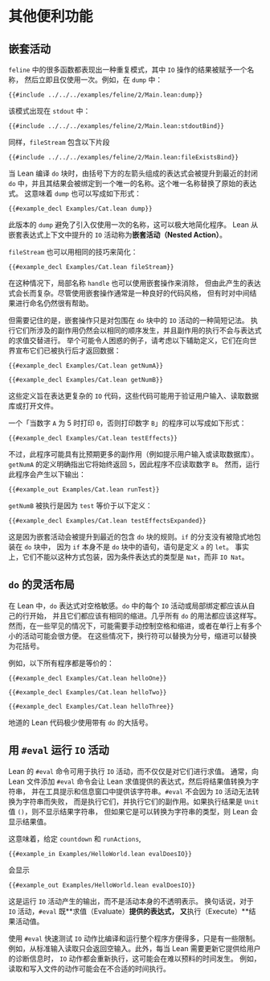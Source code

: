 <!--
# Additional Conveniences
-->

# 其他便利功能

<!--
## Nested Actions
-->

## 嵌套活动

<!--
Many of the functions in `feline` exhibit a repetitive pattern in which an `IO` action's result is given a name, and then used immediately and only once.
For instance, in `dump`:
-->

`feline` 中的很多函数都表现出一种重复模式，其中 `IO` 操作的结果被赋予一个名称，
然后立即且仅使用一次。例如，在 `dump` 中：

```lean
{{#include ../../../examples/feline/2/Main.lean:dump}}
```

<!--
the pattern occurs for `stdout`:
-->

该模式出现在 `stdout` 中：

```lean
{{#include ../../../examples/feline/2/Main.lean:stdoutBind}}
```

<!--
Similarly, `fileStream` contains the following snippet:
-->

同样，`fileStream` 包含以下片段

```lean
{{#include ../../../examples/feline/2/Main.lean:fileExistsBind}}
```

<!--
When Lean is compiling a `do` block, expressions that consist of a left arrow immediately under parentheses are lifted to the nearest enclosing `do`, and their results are bound to a unique name.
This unique name replaces the origin of the expression.
This means that `dump` can also be written as follows:
-->

当 Lean 编译 `do` 块时，由括号下方的左箭头组成的表达式会被提升到最近的封闭
`do` 中，并且其结果会被绑定到一个唯一的名称。这个唯一名称替换了原始的表达式。
这意味着 `dump` 也可以写成如下形式：

```lean
{{#example_decl Examples/Cat.lean dump}}
```

<!--
This version of `dump` avoids introducing names that are used only once, which can greatly simplify a program.
`IO` actions that Lean lifts from a nested expression context are called _nested actions_.
-->

此版本的 `dump` 避免了引入仅使用一次的名称，这可以极大地简化程序。
Lean 从嵌套表达式上下文中提升的 `IO` 活动称为**嵌套活动（Nested Action）**。

<!--
`fileStream` can be simplified using the same technique:
-->

`fileStream` 也可以用相同的技巧来简化：

```lean
{{#example_decl Examples/Cat.lean fileStream}}
```

<!--
In this case, the local name of `handle` could also have been eliminated using nested actions, but the resulting expression would have been long and complicated.
Even though it's often good style to use nested actions, it can still sometimes be helpful to name intermediate results.
-->

在这种情况下，局部名称 `handle` 也可以使用嵌套操作来消除，
但由此产生的表达式会长而复杂。尽管使用嵌套操作通常是一种良好的代码风格，
但有时对中间结果进行命名仍然很有帮助。

<!--
It is important to remember, however, that nested actions are only a shorter notation for `IO` actions that occur in a surrounding `do` block.
The side effects that are involved in executing them still occur in the same order, and execution of side effects is not interspersed with the evaluation of expressions.
For an example of where this might be confusing, consider the following helper definitions that return data after announcing to the world that they have been executed:
-->

但需要记住的是，嵌套操作只是对包围在 `do` 块中的 `IO` 活动的一种简短记法。
执行它们所涉及的副作用仍然会以相同的顺序发生，并且副作用的执行不会与表达式的求值交替进行。
举个可能令人困惑的例子，请考虑以下辅助定义，它们在向世界宣布它们已被执行后才返回数据：

```lean
{{#example_decl Examples/Cat.lean getNumA}}

{{#example_decl Examples/Cat.lean getNumB}}
```

<!--
These definitions are intended to stand in for more complicated `IO` code that might validate user input, read a database, or open a file.
-->

这些定义旨在表达更复杂的 `IO` 代码，这些代码可能用于验证用户输入、读取数据库或打开文件。

<!--
A program that prints `0` when number A is five, or number `B` otherwise, can be written as follows:
-->

一个「当数字 `A` 为 5 时打印 `0`，否则打印数字 `B`」的程序可以写成如下形式：

```lean
{{#example_decl Examples/Cat.lean testEffects}}
```

<!--
However, this program probably has more side effects (such as prompting for user input or reading a database) than was intended.
The definition of `getNumA` makes it clear that it will always return `5`, and thus the program should not read number B.
However, running the program results in the following output:
-->

不过，此程序可能具有比预期更多的副作用（例如提示用户输入或读取数据库）。
`getNumA` 的定义明确指出它将始终返回 `5`，因此程序不应读取数字 `B`。
然而，运行此程序会产生以下输出：

```output info
{{#example_out Examples/Cat.lean runTest}}
```

<!--
`getNumB` was executed because `test` is equivalent to this definition:
-->

`getNumB` 被执行是因为 `test` 等价于以下定义：

```lean
{{#example_decl Examples/Cat.lean testEffectsExpanded}}
```

<!--
This is due to the rule that nested actions are lifted to the _closest enclosing_ `do` block.
The branches of the `if` were not implicitly wrapped in `do` blocks because the `if` is not itself a statement in the `do` block—the statement is the `let` that defines `a`.
Indeed, they could not be wrapped this way, because the type of the conditional expression is `Nat`, not `IO Nat`.
-->

这是因为嵌套活动会被提升到最近的包含 `do` 块的规则。`if` 的分支没有被隐式地包装在 `do` 块中，
因为 `if` 本身不是 `do` 块中的语句，语句是定义 `a` 的 `let`。
事实上，它们不能以这种方式包装，因为条件表达式的类型是 `Nat`，而非 `IO Nat`。

<!--
## Flexible Layouts for `do`
-->

## `do` 的灵活布局

<!--
In Lean, `do` expressions are whitespace-sensitive.
Each `IO` action or local binding in the `do` is expected to start on its own line, and they should all have the same indentation.
Almost all uses of `do` should be written this way.
In some rare contexts, however, manual control over whitespace and indentation may be necessary, or it may be convenient to have multiple small actions on a single line.
In these cases, newlines can be replaced with a semicolon and indentation can be replaced with curly braces.
-->

在 Lean 中，`do` 表达式对空格敏感。`do` 中的每个 `IO` 活动或局部绑定都应该从自己的行开始，
并且它们都应该有相同的缩进。几乎所有 `do` 的用法都应该这样写。
然而，在一些罕见的情况下，可能需要手动控制空格和缩进，或者在单行上有多个小的活动可能会很方便。
在这些情况下，换行符可以替换为分号，缩进可以替换为花括号。

<!--
For instance, all of the following programs are equivalent:
-->

例如，以下所有程序都是等价的：

```lean
{{#example_decl Examples/Cat.lean helloOne}}

{{#example_decl Examples/Cat.lean helloTwo}}

{{#example_decl Examples/Cat.lean helloThree}}
```

<!--
Idiomatic Lean code uses curly braces with `do` very rarely.
-->

地道的 Lean 代码极少使用带有 `do` 的大括号。

<!--
## Running `IO` Actions With `#eval`
-->

## 用 `#eval` 运行 `IO` 活动

<!--
Lean's `#eval` command can be used to execute `IO` actions, rather than just evaluating them.
Normally, adding a `#eval` command to a Lean file causes Lean to evaluate the provided expression, convert the resulting value to a string, and provide that string as a tooltip and in the info window.
Rather than failing because `IO` actions can't be converted to strings, `#eval` executes them, carrying out their side effects.
If the result of execution is the `Unit` value `()`, then no result string is shown, but if it is a type that can be converted to a string, then Lean displays the resulting value.
-->

Lean 的 `#eval` 命令可用于执行 `IO` 活动，而不仅仅是对它们进行求值。
通常，向 Lean 文件添加 `#eval` 命令会让 Lean 求值提供的表达式，然后将结果值转换为字符串，
并在工具提示和信息窗口中提供该字符串。`#eval` 不会因为 `IO` 活动无法转换为字符串而失败，
而是执行它们，并执行它们的副作用。如果执行结果是 `Unit` 值 `()`，则不显示结果字符串，
但如果它是可以转换为字符串的类型，则 Lean 会显示结果值。

<!--
This means that, given the prior definitions of `countdown` and `runActions`,
-->

这意味着，给定 `countdown` 和 `runActions`,

```lean
{{#example_in Examples/HelloWorld.lean evalDoesIO}}
```

<!--
displays
-->

会显示

```output info
{{#example_out Examples/HelloWorld.lean evalDoesIO}}
```

<!--
This is the output produced by running the `IO` action, rather than some opaque representation of the action itself.
In other words, for `IO` actions, `#eval` both _evaluates_ the provided expression and _executes_ the resulting action value.
-->

这是运行 `IO` 活动产生的输出，而不是活动本身的不透明表示。
换句话说，对于 `IO` 活动，`#eval` 既**求值（Evaluate）**提供的表达式，
又**执行（Execute）**结果活动值。

<!--
Quickly testing `IO` actions with `#eval` can be much more convenient that compiling and running whole programs.
However, there are some limitations.
For instance, reading from standard input simply returns empty input.
Additionally, the `IO` action is re-executed whenever Lean needs to update the diagnostic information that it provides to users, and this can happen at unpredictable times.
An action that reads and writes files, for instance, may do so at inconvenient times.
-->

使用 `#eval` 快速测试 `IO` 动作比编译和运行整个程序方便得多，只是有一些限制。
例如，从标准输入读取只会返回空输入。此外，每当 Lean 需要更新它提供给用户的诊断信息时，
`IO` 动作都会重新执行，这可能会在难以预料的时间发生。
例如，读取和写入文件的动作可能会在不合适的时间执行。
